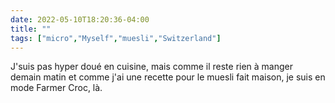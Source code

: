 ---date: 2022-05-10T18:20:36-04:00title: ""tags: ["micro","Myself","muesli","Switzerland"]---J'suis pas hyper doué en cuisine, mais comme il reste rien à manger demain matin et comme j'ai une recette pour le muesli fait maison, je suis en mode Farmer Croc, là.